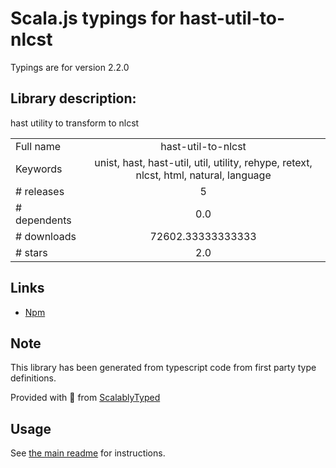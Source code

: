 
# Scala.js typings for hast-util-to-nlcst

Typings are for version 2.2.0

## Library description:
hast utility to transform to nlcst

|                    |                 |
| ------------------ | :-------------: |
| Full name          | hast-util-to-nlcst |
| Keywords           | unist, hast, hast-util, util, utility, rehype, retext, nlcst, html, natural, language |
| # releases         | 5 |
| # dependents       | 0.0 |
| # downloads        | 72602.33333333333 |
| # stars            | 2.0 |

## Links
- [Npm](https://www.npmjs.com/package/hast-util-to-nlcst)
    


## Note
This library has been generated from typescript code from first party type definitions.

Provided with :purple_heart: from [ScalablyTyped](https://github.com/oyvindberg/ScalablyTyped)

## Usage
See [the main readme](../../readme.md) for instructions.


